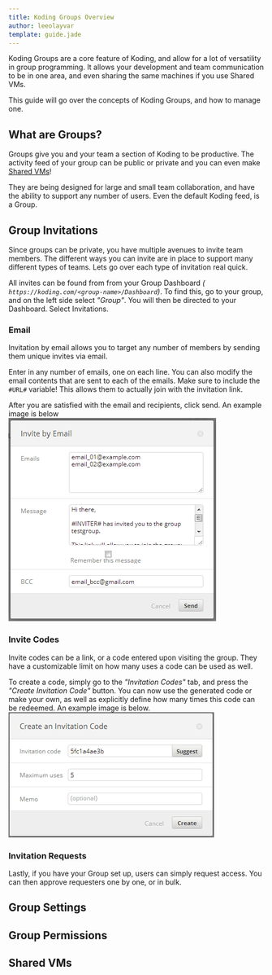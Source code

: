 ```yaml
---
title: Koding Groups Overview
author: leeolayvar
template: guide.jade
---
```



Koding Groups are a core feature of Koding, and allow for a lot of versatility
in group programming. It allows your development and team communication
to be in one area, and even sharing the same machines if you use Shared
VMs.

This guide will go over the concepts of Koding Groups, and how to manage
one.



## What are Groups?

Groups give you and your team a section of Koding to be productive. The
activity feed of your group can be public or private and you can even make
[Shared VMs](#shared-vms)!

They are being designed for large and small team collaboration, and have the
ability to support any number of users. Even the default Koding feed, is a
Group.



## Group Invitations

Since groups can be private, you have multiple avenues to invite team
members. The different ways you can invite are in place to support many
different types of teams. Lets go over each type of invitation real quick.

All invites can be found from from your Group Dashboard *(
`https://koding.com/<group-name>/Dashboard`)*. To find this, go to your
group, and on the left side select *"Group"*. You will then be directed to
your Dashboard. Select Invitations.

### Email

Invitation by email allows you to target any number of members by sending
them unique invites via email.

Enter in any number of emails, one on each line. You can also modify the
email contents that are sent to each of the emails. Make sure to include
the `#URL#` variable! This allows them to actually join with the
invitation link.

After you are satisfied with the email and recipients, click send. An example
image is below
![Email Invite](emailinvite.png)

### Invite Codes

Invite codes can be a link, or a code entered upon visiting the group. They
have a customizable limit on how many uses a code can be used as well.

To create a code, simply go to the *"Invitation Codes"* tab, and press the
*"Create Invitation Code"* button. You can now use the generated code or
make your own, as well as explicitly define how many times this code can
be redeemed. An example image is below.
![Code Invite](codeinvite.png)

### Invitation Requests

Lastly, if you have your Group set up, users can simply request access.
You can then approve requesters one by one, or in bulk.



## Group Settings




## Group Permissions



## Shared VMs



